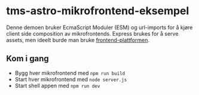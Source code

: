 # tms-astro-mikrofrontend-eksempel

Denne demoen bruker EcmaScript Moduler (ESM) og url-imports for å kjøre client side composition av mikrofrontends. Express brukes for å serve assets, men ideelt burde man bruke [frontend-plattformen](https://github.com/nais/frontend-plattform).

## Kom i gang

- Bygg hver mikrofrontend med `npm run build`
- Start hver mikrofrontend med `node server.js`
- Start shell appen med `npm run dev`
